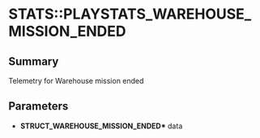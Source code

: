 # STATS::PLAYSTATS_WAREHOUSE_MISSION_ENDED

## Summary
Telemetry for Warehouse mission ended

## Parameters
* **STRUCT_WAREHOUSE_MISSION_ENDED\*** data